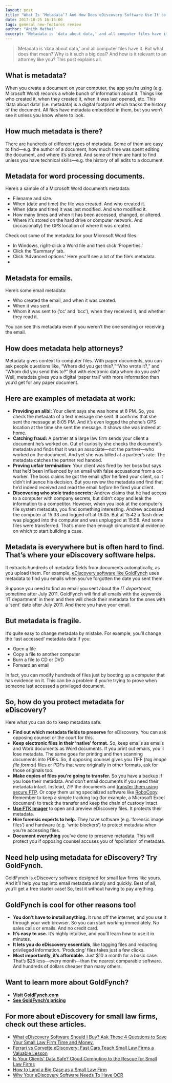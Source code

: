 ```yaml
---
layout: post
title: "What Is ‘Metadata’? And How Does eDiscovery Software Use It to Win Cases for Small Law Firms like Yours?"
date: 2017-10-25 16:15:00
tags: general new-features review
author: "Anith Mathai"
excerpt: "Metadata is 'data about data,' and all computer files have it. But what does that mean? Why is it such a big deal? And how is it relevant to an attorney like you? This post explains all."
---
```


> Metadata is ‘data about data,’ and all computer files have it. But what does that mean? Why is it such a big deal? And how is it relevant to an attorney like you? This post explains all.  

## What is metadata?

When you create a document on your computer, the app you’re using (e.g. Microsoft Word) records a whole bunch of information about it. Things like who created it, when they created it, when it was last opened, etc. This ‘data about data’ (i.e. metadata) is a digital footprint which tracks the history of the document. All files have metadata embedded in them, but you won’t see it unless you know where to look.

## How much metadata is there? 

There are hundreds of different types of metadata. Some of them are easy to find—e.g. the author of a document, how much time was spent editing the document, and where it’s stored. And some of them are hard to find unless you have technical skills—e.g. the history of all edits to a document. 

## Metadata for word processing documents.

Here’s a sample of a Microsoft Word document’s metadata: 

- Filename and size.
- When (date and time) the file was created. And who created it. 
- When (date and time) it was last modified. And who modified it.
- How many times and when it has been accessed, changed, or altered.
- Where it’s stored on the hard drive or computer network. And (occasionally) the GPS location of where it was created.

Check out some of the metadata for your Microsoft Word files.

- In Windows, right-click a Word file and then click ‘Properties.’ 
- Click the ‘Summary’ tab. 
- Click ‘Advanced options.’ Here you’ll see a lot of the file’s metadata. 
- 
## Metadata for emails. 

Here’s some email metadata:  

- Who created the email, and when it was created.
- When it was sent.  
- Whom it was sent to (‘cc’ and ‘bcc’), when they received it, and whether they read it.

You can see this metadata even if you weren’t the one sending or receiving the email.  

## How does metadata help attorneys? 

Metadata gives context to computer files. With paper documents, you can ask people questions like, “Where did you get this?,”“Who wrote it?,” and “Whom did you send this to?” But with electronic data whom do you ask? Well, metadata gives you a digital ‘paper trail’ with more information than you’d get for any paper document.  

## Here are examples of metadata at work: 
- **Providing an alibi:** Your client says she was home at 8 PM. So, you check the metadata of a text message she sent. It confirms that she sent the message at 8:05 PM. And it’s even logged the phone’s GPS location at the time she sent the message. It shows she was indeed at home. 
- **Catching fraud:** A partner at a large law firm sends your client a document he’s worked on. Out of curiosity she checks the document’s metadata and finds that it was an associate—not the partner—who worked on the document. And yet she was billed at a partner’s rate. The metadata catches the partner red handed. 
- **Proving unfair termination:** Your client was fired by her boss but says that he’d been influenced by an email with false accusations from a co-worker. The boss claims he got the email *after* he fired your client, so it didn’t influence his decision. But you review the metadata and find that he’d indeed received and read the email *before* he fired your client. 
- **Discovering who stole trade secrets:** Andrew claims that he had access to a computer with company secrets, but didn’t copy and leak the information to a competitor. However, when you look at the computer’s file system metadata, you find something interesting. Andrew accessed the computer at 15:33 and logged off at 16:05. But at 15:42 a flash drive was plugged into the computer and was unplugged at 15:58. And some files were transferred. That’s more than enough circumstantial evidence on which to start building a case.

## Metadata is everywhere but is often hard to find. That’s where your eDiscovery software helps. 

It extracts hundreds of metadata fields from documents automatically, as you upload them. For example, [eDiscovery software like GoldFynch](https://goldfynch.com/) uses metadata to find you emails when you’ve forgotten the date you sent them. 

Suppose you need to find an email you sent about the *IT department,* sometime after July 2011. GoldFynch will find all emails with the keywords ‘IT department’ in them and then will check their metadata for the ones with a ‘sent’ date after July 2011. And there you have your email.  

## But metadata is fragile. 

It’s quite easy to change metadata by mistake. For example, you’ll change the ‘last accessed’ metadata date if you: 

- Open a file
- Copy a file to another computer
- Burn a file to CD or DVD
- Forward an email

In fact, you can modify hundreds of files just by booting up a computer that has evidence on it. This can be a problem if you’re trying to prove when someone last accessed a privileged document. 

## So, how do you protect metadata for eDiscovery?

Here what you can do to keep metadata safe: 

- **Find out which metadata fields to preserve** for eDiscovery. You can ask opposing counsel or the court for this.  
- **Keep electronic files in their ‘native’ format.** So, keep emails as emails and Word documents as Word documents. If you print out emails, you’ll lose metadata. The same goes for printing and then scanning documents into PDFs. So, if opposing counsel gives you TIFF (*tag image file format*) files or PDFs that were originally in other formats, ask for those originals too. 
- **Make copies of files you’re going to transfer.** So you have a backup if you lose their metadata. And don’t email documents if you need their metadata intact. Instead, ZIP the documents and [transfer them using secure FTP](https://www.wikihow.com/Use-FTP). Or copy them using specialized software like [RoboCopy](http://ediscoveryblog.tech/robocopy-forensically-sound-esi-collection/). Remember to keep a simple tracking log (for example, a Microsoft Excel document) to track the transfer and keep the chain of custody intact. 
- [**Use FTK Imager**](http://www.hackingarticles.in/step-by-step-tutorial-of-ftk-imager-beginners-guide/) to open and preview eDiscovery files. It protects their metadata.   
- **Hire forensic experts to help.** They have software (e.g. ‘forensic image files’) and hardware (e.g. ‘write blockers’) to protect metadata when you’re accessing files.
- **Document everything** you’ve done to preserve metadata. This will protect you if opposing counsel accuses you of ‘spoilation’ of metadata. 

## Need help using metadata for eDiscovery? Try GoldFynch. 

GoldFynch is eDiscovery software designed for small law firms like yours. And it’ll help you tap into email metadata simply and quickly. Best of all, you’ll get a free starter case! So, test it without having to pay anything.

## GoldFynch is cool for other reasons too!
- **You don’t have to install anything.** It runs off the internet, and you use it through your web browser. So you can start working immediately. No sales calls or emails. And no credit card. 
- **It’s easy to use.** It’s highly intuitive, and you’ll learn how to use it in minutes. 
- **It lets you do eDiscovery essentials**, like tagging files and redacting privileged information. ‘Producing’ files takes just a few clicks. 
- **Most importantly, it’s affordable.** Just $10 a month for a basic case. That’s $25 less—every month—than the nearest comparable software. And hundreds of dollars cheaper than many others.

## Want to learn more about GoldFynch?
- [**Visit GoldFynch.com**](https://goldfynch.com/)
- [**See GoldFynch’s pricing**](https://goldfynch.com/pricing.html)

## For more about eDiscovery for small law firms, check out these articles.
- [What eDiscovery Software Should I Buy? Ask These 4 Questions to Save Your Small Law Firm Time and Money.](https://goldfynch.com/blog/2017/06/07/what-ediscovery-software-should-i-buy.html)
- [Ferrari vs Corvette eDiscovery: Fast Cars Teach Small Law Firms a Valuable Lesson](https://goldfynch.com/blog/2017/07/19/Ferrari-vs-Corvette-Ediscovery-Fast-Cars-Teach-Small-Law-Firms-a-Valuable-Lesson..html)
- [Is Your Clients’ Data Safe? Cloud Computing to the Rescue for Small Law Firms](https://goldfynch.com/blog/2017/06/06/is-your-clients-data-safe-cloud-computing-to-the-rescue-for-small-law-firms.html)
- [How to Land a Big Case as a Small Law Firm](https://goldfynch.com/blog/2017/05/16/how-to-land-a-big-case-as-a-small-law-firm.html)
- [Why Your eDiscovery Software Needs To Have OCR](https://goldfynch.com/blog/2016/12/20/why-your-e-discovery-software-needs-to-have-ocr.html)







